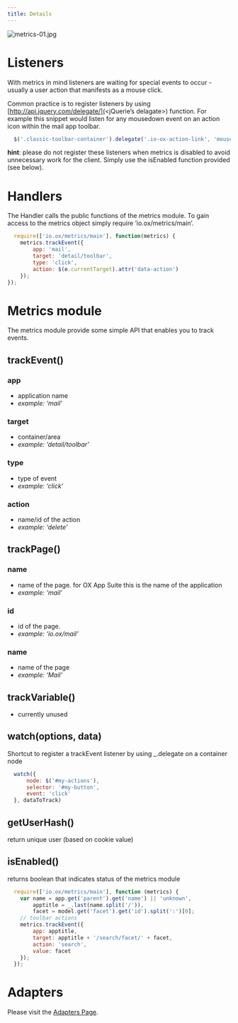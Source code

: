 ```yaml
---
title: Details
---
```


![metrics-01.jpg](metrics-01.jpg)

# Listeners

With metrics in mind listeners are waiting for special events to occur - usually a user action that manifests as a mouse click.

Common practice is to register listeners by using [http://api.jquery.com/delegate/](<jQuerie’s delagate>) function. For example this snippet would listen for any mousedown event on an action icon within the mail app toolbar.

```javascript
  $('.classic-toolbar-container').delegate('.io-ox-action-link', 'mousedown', yourHandler);
```

**hint**: please do not register these listeners when metrics is disabled to avoid unnecessary work for the client. Simply use the isEnabled function provided (see below).

# Handlers

The Handler calls the public functions of the metrics module. To gain access to the metrics object simply require ‘io.ox/metrics/main’.

```javascript
  require(['io.ox/metrics/main'], function(metrics) {
    metrics.trackEvent({
        app: 'mail',
        target: 'detail/toolbar',
        type: 'click',
        action: $(e.currentTarget).attr('data-action')
    });
});
```

# Metrics module

The metrics module provide some simple API that enables you to track events.

## trackEvent()

### app

- application name
- _example: ‘mail’_

### target

- container/area
- _example: ‘detail/toolbar’_

### type

- type of event
- _example: ‘click’_

### action

- name/id of the action
- _example: ‘delete’_

## trackPage()

### name

- name of the page. for OX App Suite this is the name of the application
- _example: ‘mail’_

### id

- id of the page.
- _example: ‘io.ox/mail’_

### name

- name of the page
- _example: ‘Mail’_

## trackVariable()

- currently unused

## watch(options, data)

Shortcut to register a trackEvent listener by using \_.delegate on a container node

```javascript
  watch({
      node: $('#my-actions'),
      selector: '#my-button',
      event: 'click'
  }, dataToTrack)
```

## getUserHash()

return unique user (based on cookie value)

## isEnabled()

returns boolean that indicates status of the metrics module

```javascript
  require(['io.ox/metrics/main'], function (metrics) {
    var name = app.get('parent').get('name') || 'unknown',
        apptitle = _.last(name.split('/')),
        facet = model.get('facet').get('id').split(':')[0];
    // toolbar actions
    metrics.trackEvent({
        app: apptitle,
        target: apptitle + '/search/facet/' + facet,
        action: 'search',
        value: facet
    });
  });
```

# Adapters

Please visit the [Adapters Page](02-adapters.html).
